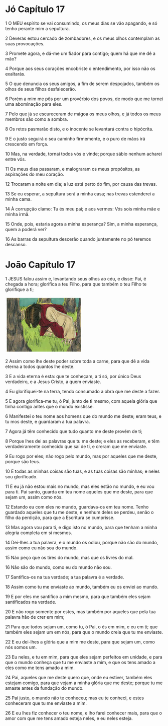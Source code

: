 # Jó Capítulo 17

1	O MEU espírito se vai consumindo, os meus dias se vão apagando, e só tenho perante mim a sepultura.

2	Deveras estou cercado de zombadores, e os meus olhos contemplam as suas provocações.

3	Promete agora, e dá-me um fiador para contigo; quem há que me dê a mão?

4	Porque aos seus corações encobriste o entendimento, por isso não os exaltarás.

5	O que denuncia os seus amigos, a fim de serem despojados, também os olhos de seus filhos desfalecerão.

6	Porém a mim me pôs por um provérbio dos povos, de modo que me tornei uma abominação para eles.

7	Pelo que já se escureceram de mágoa os meus olhos, e já todos os meus membros são como a sombra.

8	Os retos pasmarão disto, e o inocente se levantará contra o hipócrita.

9	E o justo seguirá o seu caminho firmemente, e o puro de mãos irá crescendo em força.

10	Mas, na verdade, tornai todos vós e vinde; porque sábio nenhum acharei entre vós.

11	Os meus dias passaram, e malograram os meus propósitos, as aspirações do meu coração.

12	Trocaram a noite em dia; a luz está perto do fim, por causa das trevas.

13	Se eu esperar, a sepultura será a minha casa; nas trevas estenderei a minha cama.

14	À corrupção clamo: Tu és meu pai; e aos vermes: Vós sois minha mãe e minha irmã.

15	Onde, pois, estaria agora a minha esperança? Sim, a minha esperança, quem a poderá ver?

16	As barras da sepultura descerão quando juntamente no pó teremos descanso.

# João Capítulo 17

1	JESUS falou assim e, levantando seus olhos ao céu, e disse: Pai, é chegada a hora; glorifica a teu Filho, para que também o teu Filho te glorifique a ti;

![](.img/43_Jn_17_01_RG.jpg)

2	Assim como lhe deste poder sobre toda a carne, para que dê a vida eterna a todos quantos lhe deste.

3	E a vida eterna é esta: que te conheçam, a ti só, por único Deus verdadeiro, e a Jesus Cristo, a quem enviaste.

4	Eu glorifiquei-te na terra, tendo consumado a obra que me deste a fazer.

5	E agora glorifica-me tu, ó Pai, junto de ti mesmo, com aquela glória que tinha contigo antes que o mundo existisse.

6	Manifestei o teu nome aos homens que do mundo me deste; eram teus, e tu mos deste, e guardaram a tua palavra.

7	Agora já têm conhecido que tudo quanto me deste provém de ti;

8	Porque lhes dei as palavras que tu me deste; e eles as receberam, e têm verdadeiramente conhecido que saí de ti, e creram que me enviaste.

9	Eu rogo por eles; não rogo pelo mundo, mas por aqueles que me deste, porque são teus.

10	E todas as minhas coisas são tuas, e as tuas coisas são minhas; e neles sou glorificado.

11	E eu já não estou mais no mundo, mas eles estão no mundo, e eu vou para ti. Pai santo, guarda em teu nome aqueles que me deste, para que sejam um, assim como nós.

12	Estando eu com eles no mundo, guardava-os em teu nome. Tenho guardado aqueles que tu me deste, e nenhum deles se perdeu, senão o filho da perdição, para que a Escritura se cumprisse.

13	Mas agora vou para ti, e digo isto no mundo, para que tenham a minha alegria completa em si mesmos.

14	Dei-lhes a tua palavra, e o mundo os odiou, porque não são do mundo, assim como eu não sou do mundo.

15	Não peço que os tires do mundo, mas que os livres do mal.

16	Não são do mundo, como eu do mundo não sou.

17	Santifica-os na tua verdade; a tua palavra é a verdade.

18	Assim como tu me enviaste ao mundo, também eu os enviei ao mundo.

19	E por eles me santifico a mim mesmo, para que também eles sejam santificados na verdade.

20	E não rogo somente por estes, mas também por aqueles que pela tua palavra hão de crer em mim;

21	Para que todos sejam um, como tu, ó Pai, o és em mim, e eu em ti; que também eles sejam um em nós, para que o mundo creia que tu me enviaste.

22	E eu dei-lhes a glória que a mim me deste, para que sejam um, como nós somos um.

23	Eu neles, e tu em mim, para que eles sejam perfeitos em unidade, e para que o mundo conheça que tu me enviaste a mim, e que os tens amado a eles como me tens amado a mim.

24	Pai, aqueles que me deste quero que, onde eu estiver, também eles estejam comigo, para que vejam a minha glória que me deste; porque tu me amaste antes da fundação do mundo.

25	Pai justo, o mundo não te conheceu; mas eu te conheci, e estes conheceram que tu me enviaste a mim.

26	E eu lhes fiz conhecer o teu nome, e lho farei conhecer mais, para que o amor com que me tens amado esteja neles, e eu neles esteja.

